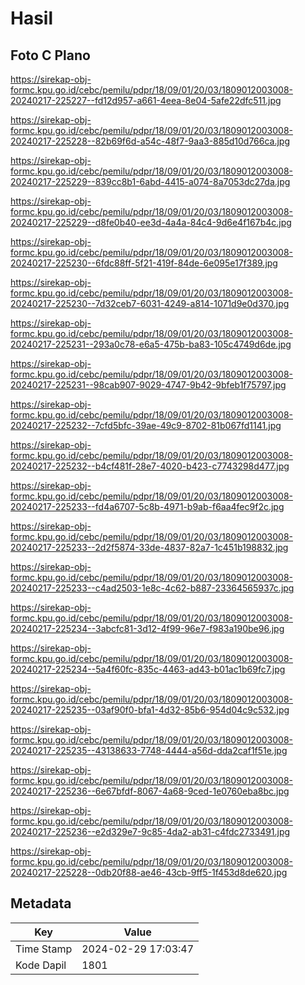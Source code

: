 # Hasil

## Foto C Plano

https://sirekap-obj-formc.kpu.go.id/cebc/pemilu/pdpr/18/09/01/20/03/1809012003008-20240217-225227--fd12d957-a661-4eea-8e04-5afe22dfc511.jpg

https://sirekap-obj-formc.kpu.go.id/cebc/pemilu/pdpr/18/09/01/20/03/1809012003008-20240217-225228--82b69f6d-a54c-48f7-9aa3-885d10d766ca.jpg

https://sirekap-obj-formc.kpu.go.id/cebc/pemilu/pdpr/18/09/01/20/03/1809012003008-20240217-225229--839cc8b1-6abd-4415-a074-8a7053dc27da.jpg

https://sirekap-obj-formc.kpu.go.id/cebc/pemilu/pdpr/18/09/01/20/03/1809012003008-20240217-225229--d8fe0b40-ee3d-4a4a-84c4-9d6e4f167b4c.jpg

https://sirekap-obj-formc.kpu.go.id/cebc/pemilu/pdpr/18/09/01/20/03/1809012003008-20240217-225230--6fdc88ff-5f21-419f-84de-6e095e17f389.jpg

https://sirekap-obj-formc.kpu.go.id/cebc/pemilu/pdpr/18/09/01/20/03/1809012003008-20240217-225230--7d32ceb7-6031-4249-a814-1071d9e0d370.jpg

https://sirekap-obj-formc.kpu.go.id/cebc/pemilu/pdpr/18/09/01/20/03/1809012003008-20240217-225231--293a0c78-e6a5-475b-ba83-105c4749d6de.jpg

https://sirekap-obj-formc.kpu.go.id/cebc/pemilu/pdpr/18/09/01/20/03/1809012003008-20240217-225231--98cab907-9029-4747-9b42-9bfeb1f75797.jpg

https://sirekap-obj-formc.kpu.go.id/cebc/pemilu/pdpr/18/09/01/20/03/1809012003008-20240217-225232--7cfd5bfc-39ae-49c9-8702-81b067fd1141.jpg

https://sirekap-obj-formc.kpu.go.id/cebc/pemilu/pdpr/18/09/01/20/03/1809012003008-20240217-225232--b4cf481f-28e7-4020-b423-c7743298d477.jpg

https://sirekap-obj-formc.kpu.go.id/cebc/pemilu/pdpr/18/09/01/20/03/1809012003008-20240217-225233--fd4a6707-5c8b-4971-b9ab-f6aa4fec9f2c.jpg

https://sirekap-obj-formc.kpu.go.id/cebc/pemilu/pdpr/18/09/01/20/03/1809012003008-20240217-225233--2d2f5874-33de-4837-82a7-1c451b198832.jpg

https://sirekap-obj-formc.kpu.go.id/cebc/pemilu/pdpr/18/09/01/20/03/1809012003008-20240217-225233--c4ad2503-1e8c-4c62-b887-23364565937c.jpg

https://sirekap-obj-formc.kpu.go.id/cebc/pemilu/pdpr/18/09/01/20/03/1809012003008-20240217-225234--3abcfc81-3d12-4f99-96e7-f983a190be96.jpg

https://sirekap-obj-formc.kpu.go.id/cebc/pemilu/pdpr/18/09/01/20/03/1809012003008-20240217-225234--5a4f60fc-835c-4463-ad43-b01ac1b69fc7.jpg

https://sirekap-obj-formc.kpu.go.id/cebc/pemilu/pdpr/18/09/01/20/03/1809012003008-20240217-225235--03af90f0-bfa1-4d32-85b6-954d04c9c532.jpg

https://sirekap-obj-formc.kpu.go.id/cebc/pemilu/pdpr/18/09/01/20/03/1809012003008-20240217-225235--43138633-7748-4444-a56d-dda2caf1f51e.jpg

https://sirekap-obj-formc.kpu.go.id/cebc/pemilu/pdpr/18/09/01/20/03/1809012003008-20240217-225236--6e67bfdf-8067-4a68-9ced-1e0760eba8bc.jpg

https://sirekap-obj-formc.kpu.go.id/cebc/pemilu/pdpr/18/09/01/20/03/1809012003008-20240217-225236--e2d329e7-9c85-4da2-ab31-c4fdc2733491.jpg

https://sirekap-obj-formc.kpu.go.id/cebc/pemilu/pdpr/18/09/01/20/03/1809012003008-20240217-225228--0db20f88-ae46-43cb-9ff5-1f453d8de620.jpg


## Metadata

| Key        | Value               |
| ---------- | ------------------- |
| Time Stamp | 2024-02-29 17:03:47 |
| Kode Dapil | 1801                |



